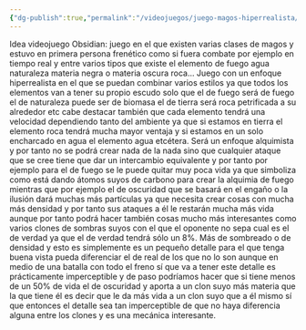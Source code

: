 ```yaml
---
{"dg-publish":true,"permalink":"/videojuegos/juego-magos-hiperrealista/"}
---
```



Idea videojuego Obsidian: juego en el que existen varias clases de magos y estuvo en primera persona frenético como si fuera combate por ejemplo en tiempo real y entre varios tipos que existe el elemento de fuego agua naturaleza materia negra o materia oscura roca...
Juego con un enfoque hiperrealista en el que se puedan combinar varios estilos ya que todos los elementos van a tener su propio escudo solo que el de fuego será de fuego el de naturaleza puede ser de biomasa el de tierra será roca petrificada a su alrededor etc cabe destacar también que cada elemento tendrá una velocidad dependiendo tanto del ambiente ya que si estamos en tierra el elemento roca tendrá mucha mayor ventaja y si estamos en un solo encharcado en agua el elemento agua etcétera. Será un enfoque alquimista y por tanto no se podrá crear nada de la nada sino que cualquier ataque que se cree tiene que dar un intercambio equivalente y por tanto por ejemplo para el de fuego se le puede quitar muy poca vida ya que simboliza como está dando átomos suyos de carbono para crear la alquimia de fuego mientras que por ejemplo el de oscuridad que se basará en el engaño o la ilusión dará muchas más partículas ya que necesita crear cosas con mucha más densidad y por tanto sus ataques a él le restarán mucha más vida aunque por tanto podrá hacer también cosas mucho más interesantes como varios clones de sombras suyos con el que el oponente no sepa cual es el de verdad ya que el de verdad tendrá sólo un 8%. Más de sombreado o de densidad y esto es simplemente es un pequeño detalle para el que tenga buena vista pueda diferenciar el de real de los que no lo son aunque en medio de una batalla con todo el freno sí que va a tener este detalle es prácticamente imperceptible y de paso podríamos hacer que si tiene menos de un 50% de vida el de oscuridad y aporta a un clon suyo más materia que la que tiene él es decir que le da más vida a un clon suyo que a él mismo sí que entonces el detalle sea tan imperceptible de que no haya diferencia alguna entre los clones y es una mecánica interesante.
